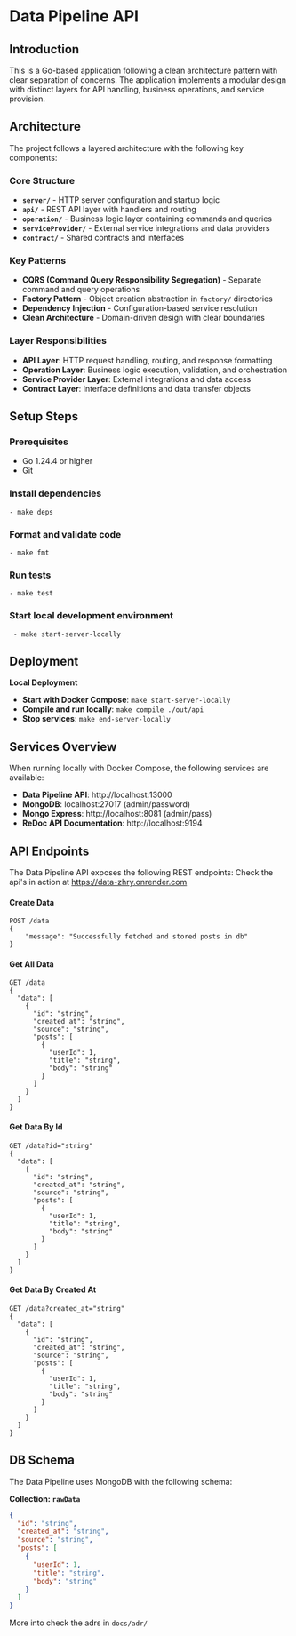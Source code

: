 # Data Pipeline API

## Introduction

This is a Go-based application following a clean architecture pattern with clear separation of concerns. The application implements a modular design with distinct layers for API handling, business operations, and service provision.

## Architecture

The project follows a layered architecture with the following key components:

### Core Structure

- **`server/`** - HTTP server configuration and startup logic
- **`api/`** - REST API layer with handlers and routing
- **`operation/`** - Business logic layer containing commands and queries
- **`serviceProvider/`** - External service integrations and data providers
- **`contract/`** - Shared contracts and interfaces

### Key Patterns

- **CQRS (Command Query Responsibility Segregation)** - Separate command and query operations
- **Factory Pattern** - Object creation abstraction in `factory/` directories
- **Dependency Injection** - Configuration-based service resolution
- **Clean Architecture** - Domain-driven design with clear boundaries

### Layer Responsibilities

- **API Layer**: HTTP request handling, routing, and response formatting
- **Operation Layer**: Business logic execution, validation, and orchestration
- **Service Provider Layer**: External integrations and data access
- **Contract Layer**: Interface definitions and data transfer objects

## Setup Steps

### Prerequisites

- Go 1.24.4 or higher
- Git

### Install dependencies
`- make deps`

### Format and validate code
`- make fmt`

### Run tests
`- make test`

### Start local development environment
` - make start-server-locally`

## Deployment
**Local Deployment**
- **Start with Docker Compose**: `make start-server-locally`
- **Compile and run locally**: `make compile ./out/api`
- **Stop services**: `make end-server-locally`

## Services Overview
When running locally with Docker Compose, the following services are available:

- **Data Pipeline API**: http://localhost:13000
- **MongoDB**: localhost:27017 (admin/password)
- **Mongo Express**: http://localhost:8081 (admin/pass)
- **ReDoc API Documentation**: http://localhost:9194

## API Endpoints

The Data Pipeline API exposes the following REST endpoints:
Check the api's in action at https://data-zhry.onrender.com


#### Create Data
```http
POST /data
{
	"message": "Successfully fetched and stored posts in db"
}
```

#### Get All Data
```http
GET /data
{
  "data": [
    {
      "id": "string",
      "created_at": "string",
      "source": "string",
      "posts": [
        {
          "userId": 1,
          "title": "string",
          "body": "string"
        }
      ]
    }
  ]
}
```

#### Get Data By Id
```http
GET /data?id="string"
{
  "data": [
    {
      "id": "string",
      "created_at": "string",
      "source": "string",
      "posts": [
        {
          "userId": 1,
          "title": "string",
          "body": "string"
        }
      ]
    }
  ]
}
```

#### Get Data By Created At
```http
GET /data?created_at="string"
{
  "data": [
    {
      "id": "string",
      "created_at": "string",
      "source": "string",
      "posts": [
        {
          "userId": 1,
          "title": "string",
          "body": "string"
        }
      ]
    }
  ]
}
```

## DB Schema

The Data Pipeline uses MongoDB with the following schema:

**Collection: `rawData`**
```json
{
  "id": "string",
  "created_at": "string",
  "source": "string",
  "posts": [
    {
      "userId": 1,
      "title": "string",
      "body": "string"
    }
  ]
}
```
More into check the adrs in `docs/adr/`
